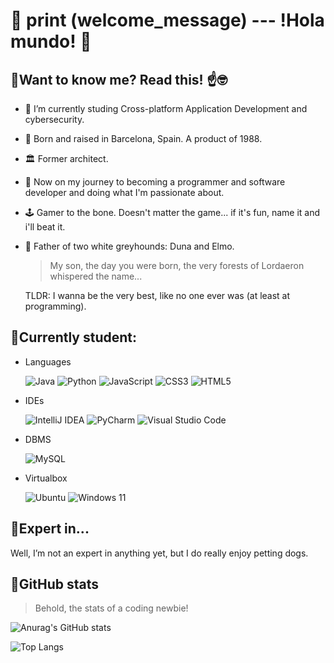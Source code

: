# 🤖 print (welcome_message) --- !Hola mundo! 👋

## 📌Want to know me? Read this! ☝️🤓

- 📜 I’m currently studing Cross-platform Application Development and cybersecurity.
- 🌱 Born and raised in Barcelona, Spain. A product of 1988.
- 🏛️ Former architect.
- 💾 Now on my journey to becoming a programmer and software developer and doing what I'm passionate about.
- 🕹️ Gamer to the bone. Doesn't matter the game... if it's fun, name it and i'll beat it.
- 🐾 Father of two white greyhounds: Duna and Elmo.

    > My son, the day you were born, the very forests of Lordaeron whispered the name...
    
    TLDR: I wanna be the very best, like no one ever was (at least at programming).

## 📌Currently student:

- Languages

    ![Java](https://img.shields.io/badge/java-%23ED8B00.svg?style=for-the-badge&logo=openjdk&logoColor=white) ![Python](https://img.shields.io/badge/python-3670A0?style=for-the-badge&logo=python&logoColor=ffdd54) ![JavaScript](https://img.shields.io/badge/javascript-%23323330.svg?style=for-the-badge&logo=javascript&logoColor=%23F7DF1E) ![CSS3](https://img.shields.io/badge/css3-%231572B6.svg?style=for-the-badge&logo=css3&logoColor=white) ![HTML5](https://img.shields.io/badge/html5-%23E34F26.svg?style=for-the-badge&logo=html5&logoColor=white) 

- IDEs

    ![IntelliJ IDEA](https://img.shields.io/badge/IntelliJIDEA-000000.svg?style=for-the-badge&logo=intellij-idea&logoColor=white) ![PyCharm](https://img.shields.io/badge/pycharm-143?style=for-the-badge&logo=pycharm&logoColor=black&color=black&labelColor=green) ![Visual Studio Code](https://img.shields.io/badge/Visual%20Studio%20Code-0078d7.svg?style=for-the-badge&logo=visual-studio-code&logoColor=white)

- DBMS

    ![MySQL](https://img.shields.io/badge/mysql-4479A1.svg?style=for-the-badge&logo=mysql&logoColor=white)

- Virtualbox

    ![Ubuntu](https://img.shields.io/badge/Ubuntu-E95420?style=for-the-badge&logo=ubuntu&logoColor=white) ![Windows 11](https://img.shields.io/badge/Windows%2011-%230079d5.svg?style=for-the-badge&logo=Windows%2011&logoColor=white)


## 📌Expert in...
Well, I’m not an expert in anything yet, but I do really enjoy petting dogs.

## 📌GitHub stats
> Behold, the stats of a coding newbie!


![Anurag's GitHub stats](https://github-readme-stats.vercel.app/api?username=KennethAlAr)

![Top Langs](https://github-readme-stats.vercel.app/api/top-langs/?username=johndoe&layout=compact)